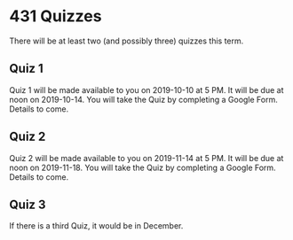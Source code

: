 # 431 Quizzes

There will be at least two (and possibly three) quizzes this term.

## Quiz 1

Quiz 1 will be made available to you on 2019-10-10 at 5 PM. It will be due at noon on 2019-10-14. You will take the Quiz by completing a Google Form. Details to come.

## Quiz 2

Quiz 2 will be made available to you on 2019-11-14 at 5 PM. It will be due at noon on 2019-11-18. You will take the Quiz by completing a Google Form. Details to come.

## Quiz 3

If there is a third Quiz, it would be in December.
